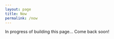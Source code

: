 ```yaml
---
layout: page
title: Now
permalink: /now
---
```


In progress of building this page... Come back soon!